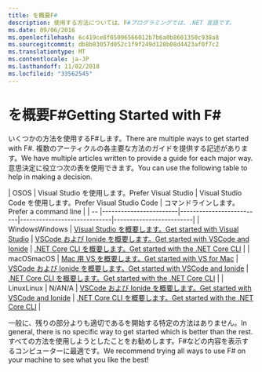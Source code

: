 ```yaml
---
title: を概要F#
description: 使用する方法については、F#プログラミングでは、.NET 言語です。
ms.date: 09/06/2016
ms.openlocfilehash: 6c419ce8f05096566012b7b6a0b8601350c938a8
ms.sourcegitcommit: db8b83057d052c1f9f249d128b08d4423af0f7c2
ms.translationtype: MT
ms.contentlocale: ja-JP
ms.lasthandoff: 11/02/2018
ms.locfileid: "33562545"
---
```

# <a name="getting-started-with-f"></a><span data-ttu-id="ce384-103">を概要F#</span><span class="sxs-lookup"><span data-stu-id="ce384-103">Getting Started with F#</span></span> #

<span data-ttu-id="ce384-104">いくつかの方法を使用するF#します。</span><span class="sxs-lookup"><span data-stu-id="ce384-104">There are multiple ways to get started with F#.</span></span>  <span data-ttu-id="ce384-105">複数のアーティクルの各主要な方法のガイドを提供する記述があります。</span><span class="sxs-lookup"><span data-stu-id="ce384-105">We have multiple articles written to provide a guide for each major way.</span></span>  <span data-ttu-id="ce384-106">意思決定に役立つ次の表を使用できます。</span><span class="sxs-lookup"><span data-stu-id="ce384-106">You can use the following table to help in making a decision.</span></span>

| <span data-ttu-id="ce384-107">OS</span><span class="sxs-lookup"><span data-stu-id="ce384-107">OS</span></span> | <span data-ttu-id="ce384-108">Visual Studio を使用します。</span><span class="sxs-lookup"><span data-stu-id="ce384-108">Prefer Visual Studio</span></span> | <span data-ttu-id="ce384-109">Visual Studio Code を使用します。</span><span class="sxs-lookup"><span data-stu-id="ce384-109">Prefer Visual Studio Code</span></span> | <span data-ttu-id="ce384-110">コマンドラインします。</span><span class="sxs-lookup"><span data-stu-id="ce384-110">Prefer a command line</span></span> |
| -- |------------------------|--------------------------|-----------------------------|-------------------------|
| <span data-ttu-id="ce384-111">Windows</span><span class="sxs-lookup"><span data-stu-id="ce384-111">Windows</span></span> | [<span data-ttu-id="ce384-112">Visual Studio を概要します。</span><span class="sxs-lookup"><span data-stu-id="ce384-112">Get started with Visual Studio</span></span>](get-started-visual-studio.md) | [<span data-ttu-id="ce384-113">VSCode および Ionide を概要します。</span><span class="sxs-lookup"><span data-stu-id="ce384-113">Get started with VSCode and Ionide</span></span>](get-started-vscode.md) | [<span data-ttu-id="ce384-114">.NET Core CLI を概要します。</span><span class="sxs-lookup"><span data-stu-id="ce384-114">Get started with the .NET Core CLI</span></span>](get-started-command-line.md) |
| <span data-ttu-id="ce384-115">macOS</span><span class="sxs-lookup"><span data-stu-id="ce384-115">macOS</span></span> | [<span data-ttu-id="ce384-116">Mac 用 VS を概要します。</span><span class="sxs-lookup"><span data-stu-id="ce384-116">Get started with VS for Mac</span></span>](get-started-with-visual-studio-for-mac.md) | [<span data-ttu-id="ce384-117">VSCode および Ionide を概要します。</span><span class="sxs-lookup"><span data-stu-id="ce384-117">Get started with VSCode and Ionide</span></span>](get-started-vscode.md) | [<span data-ttu-id="ce384-118">.NET Core CLI を概要します。</span><span class="sxs-lookup"><span data-stu-id="ce384-118">Get started with the .NET Core CLI</span></span>](get-started-command-line.md) |
| <span data-ttu-id="ce384-119">Linux</span><span class="sxs-lookup"><span data-stu-id="ce384-119">Linux</span></span> | <span data-ttu-id="ce384-120">N/A</span><span class="sxs-lookup"><span data-stu-id="ce384-120">N/A</span></span> | [<span data-ttu-id="ce384-121">VSCode および Ionide を概要します。</span><span class="sxs-lookup"><span data-stu-id="ce384-121">Get started with VSCode and Ionide</span></span>](get-started-vscode.md) | [<span data-ttu-id="ce384-122">.NET Core CLI を概要します。</span><span class="sxs-lookup"><span data-stu-id="ce384-122">Get started with the .NET Core CLI</span></span>](get-started-command-line.md) |

<span data-ttu-id="ce384-123">一般に、残りの部分よりも適切であるを開始する特定の方法はありません。</span><span class="sxs-lookup"><span data-stu-id="ce384-123">In general, there is no specific way to get started which is better than the rest.</span></span>  <span data-ttu-id="ce384-124">すべての方法を使用しようとしたことをお勧めします。F#などの内容を表示するコンピューターに最適です。</span><span class="sxs-lookup"><span data-stu-id="ce384-124">We recommend trying all ways to use F# on your machine to see what you like the best!</span></span>
